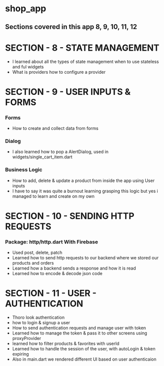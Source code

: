 # shop_app

## Sections covered in this app 8, 9, 10, 11, 12
# SECTION - 8 - STATE MANAGEMENT
- I learned about all the types of state management when to use stateless and ful widgets
- What is providers how to configure a provider

# SECTION - 9 - USER INPUTS & FORMS
### Forms
- How to create and collect data from forms
### Dialog
- I also learned how to pop a AlertDialog, used in widgets/single_cart_item.dart

### Business Logic
- How to add, delete & update a product from inside the app using User inputs
- I have to say it was quite a burnout learning grasping this logic but yes i managed to learn and create on my own

# SECTION - 10 - SENDING HTTP REQUESTS

### Package: http/http.dart With Firebase
- Used post, delete, patch
- Learned how to send http requests to our backend where we stored our products and orders
- Learned how a backend sends a response and how it is read
- Learned how to encode & decode json code

# SECTION - 11 - USER - AUTHENTICATION
- Thoro look authentication
- how to login & signup a user
- How to send authentication requests and manage user with token
- Learned how to manage the token & pass it to other screens using proxyProvider
- learned how to filter products & favorites with userId
- Learned how to handle the session of the user, with autoLogin & token expiring
- Also in main.dart we rendered different UI based on user authenticaion